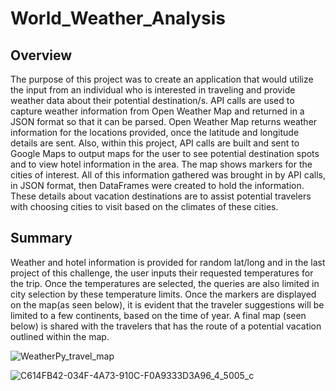 # World_Weather_Analysis

## Overview
The purpose of this project was to create an application that would utilize the input from an individual who is interested in traveling and provide weather data about their potential destination/s.  API calls are used to capture weather information from Open Weather Map and returned in a JSON format so that it can be parsed. Open Weather Map returns weather information for the locations provided, once the latitude and longitude details are sent.  Also, within this project, API calls are built and sent to Google Maps to output maps for the user to see potential destination spots and to view hotel information in the area.  The map shows markers for the cities of interest. All of this information gathered was brought in by API calls, in JSON format, then DataFrames were created to hold the information.  These details about vacation destinations are to assist potential travelers with choosing cities to visit based on the climates of these cities. 

## Summary
Weather and hotel information is provided for random lat/long and in the last project of this challenge, the user inputs their requested temperatures for the trip.  Once the temperatures are selected, the queries are also limited in city selection by these temperature limits.  Once the markers are displayed on the map(as seen below), it is evident that the traveler suggestions will be limited to a few continents, based on the time of year.  A final map (seen below) is shared with the travelers that has the route of a potential vacation outlined within the map. 

![WeatherPy_travel_map](https://user-images.githubusercontent.com/96222437/152709058-d56187ce-fcc8-4ee5-81fb-0c86a4b739e3.png)


![C614FB42-034F-4A73-910C-F0A9333D3A96_4_5005_c](https://user-images.githubusercontent.com/96222437/152709159-d4583791-2e3a-4822-a675-91fd8c962554.jpeg)
